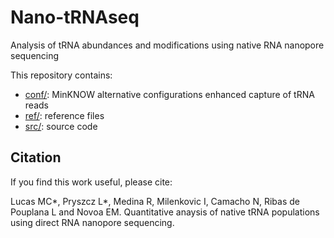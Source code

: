 
# Nano-tRNAseq
Analysis of tRNA abundances and modifications using native RNA nanopore sequencing

This repository contains:
- [conf/](/conf): MinKNOW alternative configurations enhanced capture of tRNA reads
- [ref/](/ref): reference files
- [src/](/src): source code

## Citation
If you find this work useful, please cite:

Lucas MC*, Pryszcz L*, Medina R, Milenkovic I, Camacho N, Ribas de Pouplana L and Novoa EM.
Quantitative anaysis of native tRNA populations using direct RNA nanopore sequencing. 


